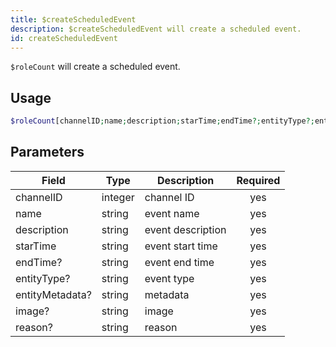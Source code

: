 ```yaml
---
title: $createScheduledEvent 
description: $createScheduledEvent will create a scheduled event.
id: createScheduledEvent
---
```


`$roleCount` will create a scheduled event.

## Usage

```php
$roleCount[channelID;name;description;starTime;endTime?;entityType?;entityMetadata?;image?;reason?]
```

## Parameters 


| Field     | Type    | Description                                        | Required |
|-----------|---------|----------------------------------------------------| :------: |
| channelID    | integer  | channel ID                             | yes      |
| name    | string  | event name                             | yes      |
| description    | string  | event description                             | yes      |
| starTime    | string  | event start time                             | yes      |
| endTime?    | string  | event end time                             | yes      |
| entityType?    | string  | event type                             | yes      |
| entityMetadata?    | string  | metadata                             | yes      |
| image?    | string  | image                             | yes      |
| reason?    | string  | reason                             | yes      |

